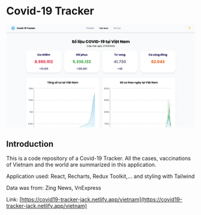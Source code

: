 # Covid-19 Tracker

![Website Appearance](./public/website-appearance.png)

## Introduction

This is a code repository of a Covid-19 Tracker. All the cases, vaccinations of Vietnam and the world are summarized in this application.

Application used: React, Recharts, Redux Toolkit,... and styling with Tailwind

Data was from: Zing News, VnExpress

Link: [https://covid19-tracker-jack.netlify.app/vietnam](https://covid19-tracker-jack.netlify.app/vietnam)
